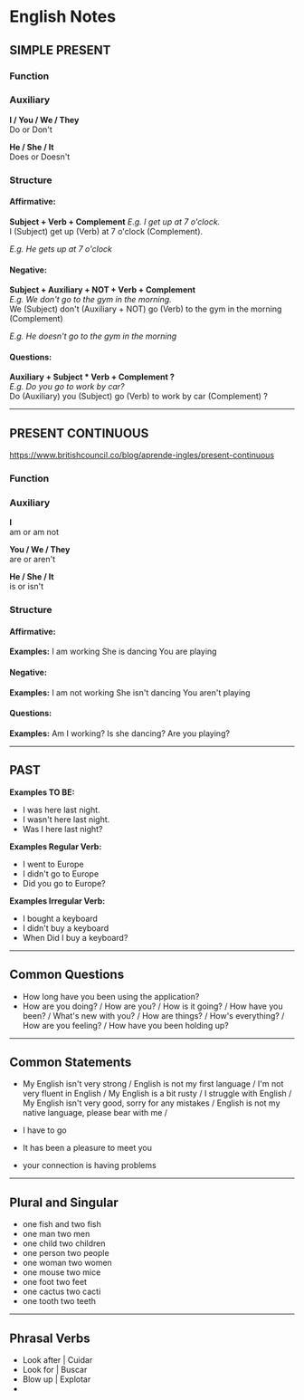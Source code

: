 # English Notes


## SIMPLE PRESENT

### Function 

### Auxiliary

**I / You / We / They**  
Do or Don't  

**He / She / It**  
Does or Doesn't

### Structure

#### Affirmative:
**Subject + Verb + Complement**
*E.g. I get up at 7 o'clock.*  
I (Subject) get up (Verb) at 7 o'clock (Complement).  

*E.g. He gets up at 7 o'clock*

#### Negative:
**Subject + Auxiliary + NOT + Verb + Complement**  
*E.g. We don't go to the gym in the morning.*  
We (Subject) don't (Auxiliary + NOT) go (Verb) to the gym in the morning (Complement)  

*E.g. He doesn't go to the gym in the morning*

#### Questions:
**Auxiliary + Subject * Verb + Complement ?**  
*E.g. Do you go to work by car?*  
Do (Auxiliary) you (Subject) go (Verb) to work by car (Complement) ?


------------------------------------------------------------------------

## PRESENT CONTINUOUS

https://www.britishcouncil.co/blog/aprende-ingles/present-continuous

### Function 


### Auxiliary

**I**  
am or am not

**You / We / They**  
are or aren't

**He / She / It**  
is or isn't

### Structure

#### Affirmative:

**Examples:**
I am working
She is dancing
You are playing

#### Negative:

**Examples:**
I am not working
She isn't dancing
You aren't playing

#### Questions:

**Examples:**
Am I working?
Is she dancing?
Are you playing?


------------------------------------------------------------------------

## PAST

**Examples TO BE:**
- I was here last night.
- I wasn't here last night.
- Was I here last night?

**Examples Regular Verb:**
- I went to Europe
- I didn't go to Europe
- Did you go to Europe?

**Examples Irregular Verb:**
- I bought a keyboard
- I didn't buy a keyboard
- When Did I buy a keyboard?

------------------------------------------------------------------------

## Common Questions

- How long have you been using the application?
- How are you doing? / How are you? / How is it going? / How have you been? / What's new with you? / How are things? / How's everything? / How are you feeling? / How have you been holding up?


------------------------------------------------------------------------

## Common Statements 

- My English isn't very strong / English is not my first language / I'm not very fluent in English / My English is a bit rusty / I struggle with English / My English isn't very good, sorry for any mistakes / English is not my native language, please bear with me / 

- I have to go 

- It has been a pleasure to meet you

- your connection is having problems

------------------------------------------------------------------------

## Plural and Singular

- one fish and two fish
- one man two men
- one child two children
- one person two people
- one woman two women
- one mouse two mice
- one foot two feet
- one cactus two cacti
- one tooth two teeth

------------------------------------------------------------------------

## Phrasal Verbs

- Look after | Cuidar
- Look for   | Buscar
- Blow up    | Explotar
- 

